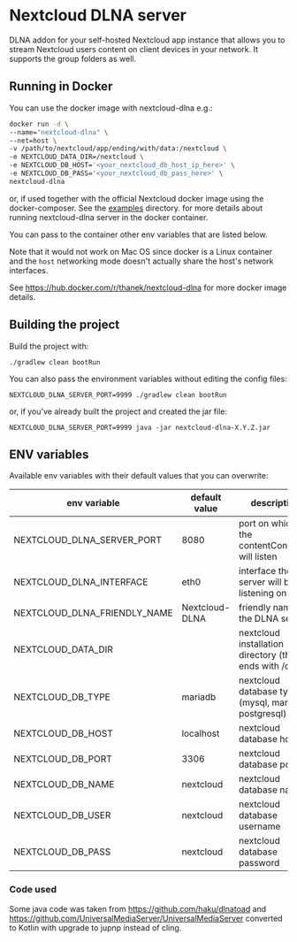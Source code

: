 # Nextcloud DLNA server

DLNA addon for your self-hosted Nextcloud app instance that allows you to stream Nextcloud users content on client
devices in your network.
It supports the group folders as well.

## Running in Docker
You can use the docker image with nextcloud-dlna e.g.:

```bash
docker run -d \
--name="nextcloud-dlna" \
--net=host \
-v /path/to/nextcloud/app/ending/with/data:/nextcloud \
-e NEXTCLOUD_DATA_DIR=/nextcloud \
-e NEXTCLOUD_DB_HOST='<your_nextcloud_db_host_ip_here>' \
-e NEXTCLOUD_DB_PASS='<your_nextcloud_db_pass_here>' \
nextcloud-dlna
```

or, if used together with the official Nextcloud docker image using the docker-composer. See the [examples](./examples) 
directory. for more details about running nextcloud-dlna server in the docker container.

You can pass to the container other env variables that are listed below.

Note that it would not work on Mac OS since docker is a Linux container and the `host` networking mode doesn't actually
share the host's network interfaces.

See https://hub.docker.com/r/thanek/nextcloud-dlna for more docker image details.

## Building the project

Build the project with:

`./gradlew clean bootRun`

You can also pass the environment variables without editing the config files:

`NEXTCLOUD_DLNA_SERVER_PORT=9999 ./gradlew clean bootRun`

or, if you've already built the project and created the jar file:

`NEXTCLOUD_DLNA_SERVER_PORT=9999 java -jar nextcloud-dlna-X.Y.Z.jar`

## ENV variables

Available env variables with their default values that you can overwrite:

| env variable                 | default value  | description                                             |  
|------------------------------|----------------|---------------------------------------------------------|
| NEXTCLOUD_DLNA_SERVER_PORT   | 8080           | port on which the contentController will listen         |
| NEXTCLOUD_DLNA_INTERFACE     | eth0           | interface the server will be listening on               |
| NEXTCLOUD_DLNA_FRIENDLY_NAME | Nextcloud-DLNA | friendly name of the DLNA service                       |
| NEXTCLOUD_DATA_DIR           |                | nextcloud installation directory (that ends with /data) |
| NEXTCLOUD_DB_TYPE            | mariadb        | nextcloud database type (mysql, mariadb, postgresql)    |
| NEXTCLOUD_DB_HOST            | localhost      | nextcloud database host                                 |
| NEXTCLOUD_DB_PORT            | 3306           | nextcloud database port                                 |
| NEXTCLOUD_DB_NAME            | nextcloud      | nextcloud database name                                 |
| NEXTCLOUD_DB_USER            | nextcloud      | nextcloud database username                             |
| NEXTCLOUD_DB_PASS            | nextcloud      | nextcloud database password                             |


### Code used 

Some java code was taken from https://github.com/haku/dlnatoad
and https://github.com/UniversalMediaServer/UniversalMediaServer converted to Kotlin with upgrade to jupnp instead of
cling.
